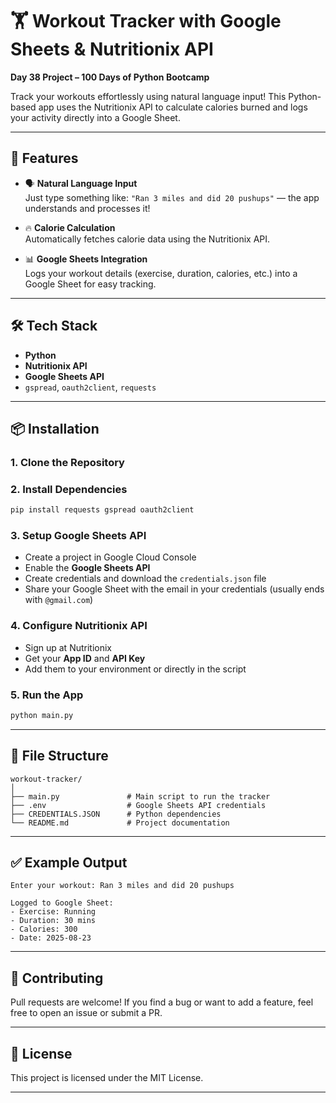 
# 🏋️ Workout Tracker with Google Sheets & Nutritionix API

**Day 38 Project – 100 Days of Python Bootcamp**

Track your workouts effortlessly using natural language input! This Python-based app uses the Nutritionix API to calculate calories burned and logs your activity directly into a Google Sheet.

---

## 🚀 Features

- 🗣️ **Natural Language Input**  
  Just type something like: `"Ran 3 miles and did 20 pushups"` — the app understands and processes it!

- 🔥 **Calorie Calculation**  
  Automatically fetches calorie data using the Nutritionix API.

- 📊 **Google Sheets Integration**  
  Logs your workout details (exercise, duration, calories, etc.) into a Google Sheet for easy tracking.

---

## 🛠️ Tech Stack

- **Python**
- **Nutritionix API**
- **Google Sheets API**
- `gspread`, `oauth2client`, `requests`

---

## 📦 Installation

### 1. Clone the Repository

### 2. Install Dependencies

```bash
pip install requests gspread oauth2client
```

### 3. Setup Google Sheets API

- Create a project in Google Cloud Console
- Enable the **Google Sheets API**
- Create credentials and download the `credentials.json` file
- Share your Google Sheet with the email in your credentials (usually ends with `@gmail.com`)

### 4. Configure Nutritionix API

- Sign up at Nutritionix
- Get your **App ID** and **API Key**
- Add them to your environment or directly in the script

### 5. Run the App

```bash
python main.py
```

---

## 📁 File Structure

```
workout-tracker/
│
├── main.py               # Main script to run the tracker
├── .env                  # Google Sheets API credentials
├── CREDENTIALS.JSON      # Python dependencies
└── README.md             # Project documentation
```

---

## ✅ Example Output

```text
Enter your workout: Ran 3 miles and did 20 pushups

Logged to Google Sheet:
- Exercise: Running
- Duration: 30 mins
- Calories: 300
- Date: 2025-08-23
```

---

## 🙌 Contributing

Pull requests are welcome! If you find a bug or want to add a feature, feel free to open an issue or submit a PR.

---

## 📄 License

This project is licensed under the MIT License.

---
